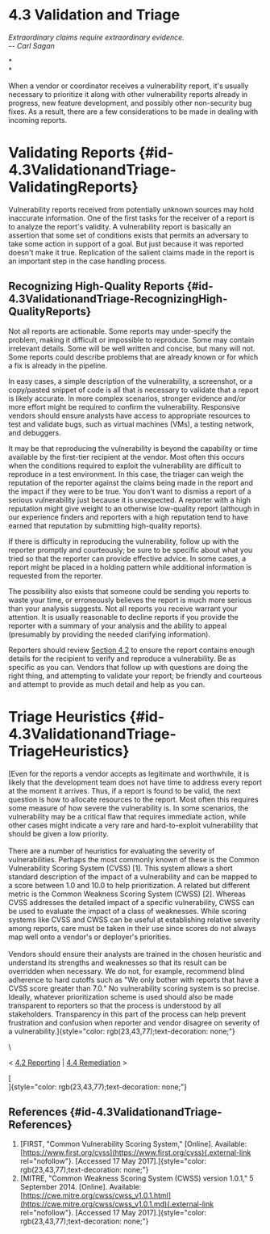 # 4.3 Validation and Triage 








*Extraordinary claims require extraordinary evidence.*\
*-- Carl Sagan*

*\
*

When a vendor or coordinator receives a vulnerability report, it\'s
usually necessary to prioritize it along with other vulnerability
reports already in progress, new feature development, and possibly other
non-security bug fixes. As a result, there are a few considerations to
be made in dealing with incoming reports.

# Validating Reports {#id-4.3ValidationandTriage-ValidatingReports}

Vulnerability reports received from potentially unknown sources may hold
inaccurate information. One of the first tasks for the receiver of a
report is to analyze the report\'s validity. A vulnerability report is
basically an assertion that some set of conditions exists that permits
an adversary to take some action in support of a goal. But just because
it was reported doesn\'t make it true. Replication of the salient claims
made in the report is an important step in the case handling process.

## Recognizing High-Quality Reports {#id-4.3ValidationandTriage-RecognizingHigh-QualityReports}

Not all reports are actionable. Some reports may under-specify the
problem, making it difficult or impossible to reproduce. Some may
contain irrelevant details. Some will be well written and concise, but
many will not. Some reports could describe problems that are already
known or for which a fix is already in the pipeline.

In easy cases, a simple description of the vulnerability, a screenshot,
or a copy/pasted snippet of code is all that is necessary to validate
that a report is likely accurate. In more complex scenarios, stronger
evidence and/or more effort might be required to confirm the
vulnerability. Responsive vendors should ensure analysts have access to
appropriate resources to test and validate bugs, such as virtual
machines (VMs), a testing network, and debuggers.

It may be that reproducing the vulnerability is beyond the capability or
time available by the first-tier recipient at the vendor. Most often
this occurs when the conditions required to exploit the vulnerability
are difficult to reproduce in a test environment. In this case, the
triager can weigh the reputation of the reporter against the claims
being made in the report and the impact if they were to be true. You
don\'t want to dismiss a report of a serious vulnerability just because
it is unexpected. A reporter with a high reputation might give weight to
an otherwise low-quality report (although in our experience finders and
reporters with a high reputation tend to have earned that reputation by
submitting high-quality reports). 

If there is difficulty in reproducing the vulnerability, follow up with
the reporter promptly and courteously; be sure to be specific about what
you tried so that the reporter can provide effective advice. In some
cases, a report might be placed in a holding pattern while additional
information is requested from the reporter.

The possibility also exists that someone could be sending you reports to
waste your time, or erroneously believes the report is much more serious
than your analysis suggests. Not all reports you receive warrant your
attention. It is usually reasonable to decline reports if you provide
the reporter with a summary of your analysis and the ability to appeal
(presumably by providing the needed clarifying information).

Reporters should review [Section 4.2](4.2-Reporting_47677468.md) to
ensure the report contains enough details for the recipient to verify
and reproduce a vulnerability. Be as specific as you can. Vendors that
follow up with questions are doing the right thing, and attempting to
validate your report; be friendly and courteous and attempt to provide
as much detail and help as you can.

# Triage Heuristics {#id-4.3ValidationandTriage-TriageHeuristics}

[Even for the reports a vendor accepts as legitimate and worthwhile, it
is likely that the development team does not have time to address every
report at the moment it arrives. Thus, if a report is found to be valid,
the next question is how to allocate resources to the report. Most often
this requires some measure of how severe the vulnerability is. In some
scenarios, the vulnerability may be a critical flaw that requires
immediate action, while other cases might indicate a very rare and
hard-to-exploit vulnerability that should be given a low priority.\
\
There are a number of heuristics for evaluating the severity of
vulnerabilities. Perhaps the most commonly known of these is the Common
Vulnerability Scoring System (CVSS) \[1\]. This system allows a short
standard description of the impact of a vulnerability and can be mapped
to a score between 1.0 and 10.0 to help prioritization. A related but
different metric is the Common Weakness Scoring System (CWSS) \[2\].
Whereas CVSS addresses the detailed impact of a specific vulnerability,
CWSS can be used to evaluate the impact of a class of weaknesses. While
scoring systems like CVSS and CWSS can be useful at establishing
relative severity among reports, care must be taken in their use since
scores do not always map well onto a vendor\'s or deployer\'s
priorities.\
\
Vendors should ensure their analysts are trained in the chosen heuristic
and understand its strengths and weaknesses so that its result can be
overridden when necessary. We do not, for example, recommend blind
adherence to hard cutoffs such as \"We only bother with reports that
have a CVSS score greater than 7.0.\" No vulnerability scoring system is
so precise. Ideally, whatever prioritization scheme is used should also
be made transparent to reporters so that the process is understood by
all stakeholders. Transparency in this part of the process can help
prevent frustration and confusion when reporter and vendor disagree on
severity of a
vulnerability.]{style="color: rgb(23,43,77);text-decoration: none;"}

\



\< [4.2 Reporting](4.2-Reporting_47677468.md) \| [4.4
Remediation](4.4-Remediation_47677470.md) \>



[\
]{style="color: rgb(23,43,77);text-decoration: none;"}

## References {#id-4.3ValidationandTriage-References}

1.  [FIRST, \"Common Vulnerability Scoring System,\" \[Online\].
    Available:
    [https://www.first.org/cvss](https://www.first.org/cvss){.external-link
    rel="nofollow"}. \[Accessed 17 May
    2017\].]{style="color: rgb(23,43,77);text-decoration: none;"}
2.  [MITRE, \"Common Weakness Scoring System (CWSS) version 1.0.1,\" 5
    September 2014. \[Online\]. Available:
    [https://cwe.mitre.org/cwss/cwss_v1.0.1.html](https://cwe.mitre.org/cwss/cwss_v1.0.1.md){.external-link
    rel="nofollow"}. \[Accessed 17 May
    2017\].]{style="color: rgb(23,43,77);text-decoration: none;"}












